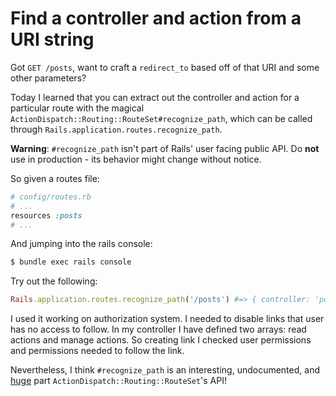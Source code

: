 # Find a controller and action from a URI string

Got `GET /posts`, want to craft a `redirect_to` based off of that URI and some other parameters?

Today I learned that you can extract out the controller and action for a particular route with the magical
`ActionDispatch::Routing::RouteSet#recognize_path`,
which can be called through `Rails.application.routes.recognize_path`.

**Warning**: `#recognize_path` isn't part of Rails' user facing public API.
Do **not** use in production - its behavior might change without notice.

So given a routes file:

```ruby
# config/routes.rb
# ...
resources :posts
# ...
```
And jumping into the rails console:
```bash
$ bundle exec rails console
```
Try out the following:
```ruby
Rails.application.routes.recognize_path('/posts') #=> { controller: 'posts', action: 'index' }
```

I used it working on authorization system. I needed to disable links that user has no access to follow. In my controller I have defined two arrays: read actions and manage actions. So creating link I checked user permissions and permissions needed to follow the link.

Nevertheless, I think `#recognize_path` is an interesting, undocumented, and [huge][4_1_8_recognize_path_source] part `ActionDispatch::Routing::RouteSet`'s API!

[4_1_8_recognize_path_source]:https://github.com/rails/rails/blob/v4.1.8/actionpack/lib/action_dispatch/routing/route_set.rb#L681-L719

